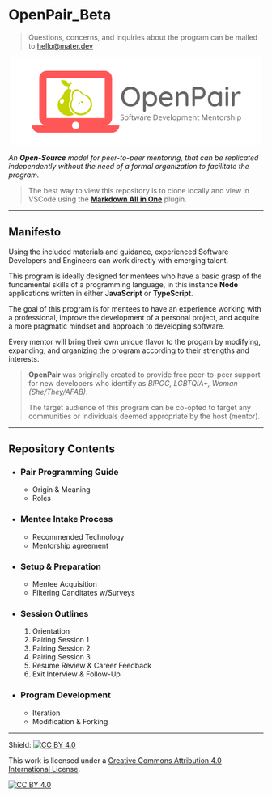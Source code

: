 # OpenPair_Beta
> Questions, concerns, and inquiries about the program can be mailed to <hello@mater.dev>

<p align="center">
<img src="assets/images/logo_full.png">
</p>

*An **Open-Source** model for peer-to-peer mentoring, that can be replicated independently without the need of a formal organization to facilitate the program.*




>The best way to view this repository is to clone locally and view in VSCode using the [**Markdown All in One**](https://marketplace.visualstudio.com/items?itemName=yzhang.markdown-all-in-one) plugin.

---

## Manifesto

Using the included materials and guidance, experienced Software Developers and Engineers can work directly with emerging talent.

This program is ideally designed for mentees who have a basic grasp of the fundamental skills of a programming language, in this instance **Node** applications written in either **JavaScript** or **TypeScript**.

The goal of this program is for mentees to have an experience working with a professional, improve the development of a personal project, and acquire a more pragmatic mindset and approach to developing software.

Every mentor will bring their own unique flavor to the progam by modifying, expanding, and organizing the program according to their strengths and interests.

> **OpenPair** was originally created to provide free peer-to-peer support for new developers who identify as *BIPOC, LGBTQIA+, Woman (She/They/AFAB)*.
> 
>The target audience of this program can be co-opted to target any communities or individuals deemed appropriate by the host (mentor).

---

## Repository Contents

- ### Pair Programming Guide
	- Origin & Meaning
	- Roles
- ### Mentee Intake Process
	- Recommended Technology
	- Mentorship agreement
- ### Setup & Preparation
	- Mentee Acquisition
	- Filtering Canditates w/Surveys
- ### Session Outlines
	1. Orientation
	2. Pairing Session 1
	3. Pairing Session 2
	4. Pairing Session 3
	5. Resume Review & Career Feedback
	6. Exit Interview & Follow-Up
- ### Program Development
	- Iteration
	- Modification & Forking


---

Shield: [![CC BY 4.0][cc-by-shield]][cc-by]

This work is licensed under a
[Creative Commons Attribution 4.0 International License][cc-by].

[![CC BY 4.0][cc-by-image]][cc-by]

[cc-by]: http://creativecommons.org/licenses/by/4.0/
[cc-by-image]: https://i.creativecommons.org/l/by/4.0/88x31.png
[cc-by-shield]: https://img.shields.io/badge/License-CC%20BY%204.0-lightgrey.svg
